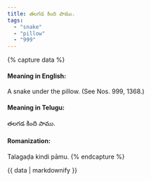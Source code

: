 ```yaml
---
title: తలగడ కింది పాము.
tags:
  - "snake"
  - "pillow"
  - "999"
---
```


{% capture data %}
#### Meaning in English:
A snake under the pillow.
(See Nos. 999, 1368.)

#### Meaning in Telugu:
తలగడ కింది పాము.

#### Romanization:
Talagaḍa kindi pāmu.
{% endcapture %}

{{ data | markdownify }}


